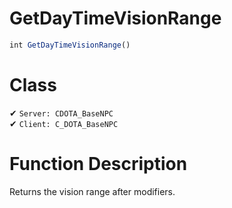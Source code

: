 # GetDayTimeVisionRange
```js
int GetDayTimeVisionRange()
```
# Class
✔ `Server: CDOTA_BaseNPC`  
✔ `Client: C_DOTA_BaseNPC`  

# Function Description
Returns the vision range after modifiers.
